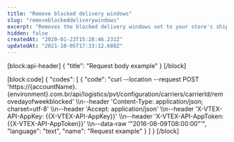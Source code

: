 ```yaml
---
title: "Remove blocked delivery windows"
slug: "removeblockeddeliverywindows"
excerpt: "Removes the blocked delivery windows set to your store's shipping policies.\n\r\n\r> Note that, while most of our API endpoints return time fields in UTC, this endpoint returns time adjusted to the configured time zone of the account."
hidden: false
createdAt: "2020-01-23T15:28:46.231Z"
updatedAt: "2021-10-05T17:33:12.688Z"
---
```

[block:api-header]
{
  "title": "Request body example"
}
[/block]

[block:code]
{
  "codes": [
    {
      "code": "curl --location --request POST 'https://{accountName}.{environment}.com.br/api/logistics/pvt/configuration/carriers/carrierId/removedayofweekblocked' \\\n--header 'Content-Type: application/json; charset=utf-8' \\\n--header 'Accept: application/json' \\\n--header 'X-VTEX-API-AppKey: {{X-VTEX-API-AppKey}}' \\\n--header 'X-VTEX-API-AppToken: {{X-VTEX-API-AppToken}}' \\\n--data-raw '\"2016-08-09T08:00:00\"'",
      "language": "text",
      "name": "Request example"
    }
  ]
}
[/block]